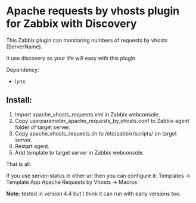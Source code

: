 # Apache requests by vhosts plugin for Zabbix with Discovery

This Zabbix plugin can monitoring numbers of requests by vhosts (ServerName).

It use discovery so your life will easy with this plugin.

Dependency:
- lynx

Install:
---
1. Import apache_vhosts_requests.xml in Zabbix webconsole.
2. Copy userparameter_apache_requests_by_vhosts.conf to Zabbix agent folder of target server.
3. Copy apache_vhosts_requests.sh to /etc/zabbix/scripts/ on target server.
3. Restart agent.
5. Add template to target server in Zabbix webconsole.

That is all.

If you use server-status in other uri then you can configure it:
Templates -> Template App Apache Requests by Vhosts -> Macros

**Note:** tested in version 4.4 but I think it can run with early versions too.

